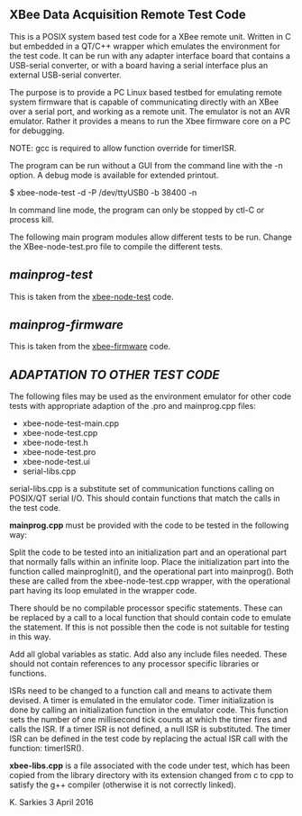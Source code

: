XBee Data Acquisition Remote Test Code
--------------------------------------

This is a POSIX system based test code for a XBee remote unit. Written in C but
embedded in a QT/C++ wrapper which emulates the environment for the test code.
It can be run with any adapter interface board that contains a USB-serial
converter, or with a board having a serial interface plus an external USB-serial
converter.

The purpose is to provide a PC Linux based testbed for emulating remote system
firmware that is capable of communicating directly with an XBee over a serial
port, and working as a remote unit. The emulator is not an AVR emulator. Rather
it provides a means to run the Xbee firmware core on a PC for debugging.

NOTE: gcc is required to allow function override for timerISR.

The program can be run without a GUI from the command line with the -n option.
A debug mode is available for extended printout.

$ xbee-node-test -d -P /dev/ttyUSB0 -b 38400 -n

In command line mode, the program can only be stopped by ctl-C or process kill.

The following main program modules allow different tests to be run. Change the
XBee-node-test.pro file to compile the different tests.

***mainprog-test***
-------------------

This is taken from the [xbee-node-test](https://github.com/ksarkies/XBee-Acquisition/tree/master/XBee-node-test) code.

***mainprog-firmware***
-----------------------

This is taken from the [xbee-firmware](https://github.com/ksarkies/XBee-Acquisition/tree/master/XBee-firmware) code.

***ADAPTATION TO OTHER TEST CODE***
-----------------------------------

The following files may be used as the environment emulator for other code tests
with appropriate adaption of the .pro and mainprog.cpp files:

* xbee-node-test-main.cpp
* xbee-node-test.cpp
* xbee-node-test.h
* xbee-node-test.pro
* xbee-node-test.ui
* serial-libs.cpp

serial-libs.cpp is a substitute set of communication functions calling on
POSIX/QT serial I/O. This should contain functions that match the calls in the
test code.

**mainprog.cpp** must be provided with the code to be tested in the following
way:

Split the code to be tested into an initialization part and an operational
part that normally falls within an infinite loop. Place the initialization part
into the function called mainprogInit(), and the operational part into
mainprog(). Both these are called from the xbee-node-test.cpp wrapper, with the
operational part having its loop emulated in the wrapper code.

There should be no compilable processor specific statements. These can be
replaced by a call to a local function that should contain code to emulate the
statement. If this is not possible then the code is not suitable for testing in
this way.

Add all global variables as static. Add also any include files needed. These
should not contain references to any processor specific libraries or functions.

ISRs need to be changed to a function call and means to activate them devised.
A timer is emulated in the emulator code. Timer initialization is done by
calling an initialization function in the emulator code. This function
sets the number of one millisecond tick counts at which the timer fires and
calls the ISR. If a timer ISR is not defined, a null ISR is substituted. The
timer ISR can be defined in the test code by replacing the actual ISR call with
the function: timerISR().

**xbee-libs.cpp** is a file associated with the code under test, which has been
copied from the library directory with its extension changed from c to cpp to
satisfy the g++ compiler (otherwise it is not correctly linked).

K. Sarkies
3 April 2016


